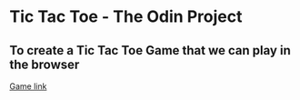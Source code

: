 # Tic Tac Toe - The Odin Project
## To create a Tic Tac Toe Game that we can play in the browser

[Game link](https://nimishgo.github.io/Tic-Tac-Toe)
